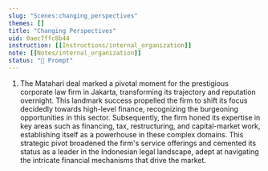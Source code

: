 ```yaml
---
slug: "Scenes:changing_perspectives"
themes: []
title: "Changing Perspectives"
uid: 0aec7ffc8b44
instruction: [[Instructions/internal_organization]]
note: [[Notes/internal_organization]]
status: "💬 Prompt"
---
```

1. The Matahari deal marked a pivotal moment for the prestigious corporate law firm in Jakarta, transforming its trajectory and reputation overnight. This landmark success propelled the firm to shift its focus decidedly towards high-level finance, recognizing the burgeoning opportunities in this sector. Subsequently, the firm honed its expertise in key areas such as financing, tax, restructuring, and capital-market work, establishing itself as a powerhouse in these complex domains. This strategic pivot broadened the firm's service offerings and cemented its status as a leader in the Indonesian legal landscape, adept at navigating the intricate financial mechanisms that drive the market.
